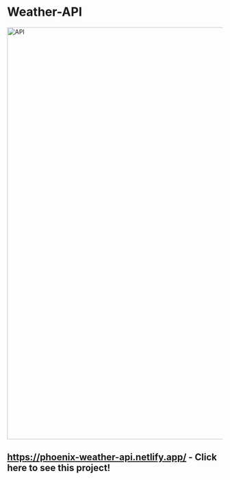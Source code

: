 # Weather-API
<img width="960" alt="API" src="https://phoenix-weather-api.netlify.app/.png">

## https://phoenix-weather-api.netlify.app/ - Click here to see this project!
